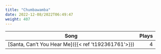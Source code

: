 ```yaml
---
title: "Chumbawamba"
date: 2022-12-08/2022T06:49:47
weight: 407
---
```




 Song | Plays 
----- | -----:
[Santa, Can’t You Hear Me]({{< ref 't192361761'>}}) | 4
